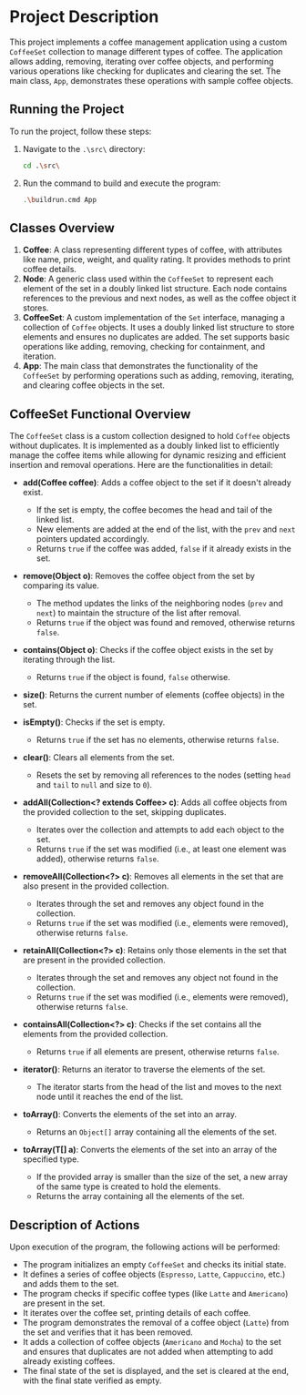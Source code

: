# Project Description

This project implements a coffee management application using a custom `CoffeeSet` collection to manage different types of coffee. The application allows adding, removing, iterating over coffee objects, and performing various operations like checking for duplicates and clearing the set. The main class, `App`, demonstrates these operations with sample coffee objects.

## Running the Project

To run the project, follow these steps:

1. Navigate to the `.\src\` directory:
    ```bash
    cd .\src\
    ```

2. Run the command to build and execute the program:
    ```bash
    .\buildrun.cmd App
    ```

## Classes Overview

1. **Coffee**: A class representing different types of coffee, with attributes like name, price, weight, and quality rating. It provides methods to print coffee details.
2. **Node**: A generic class used within the `CoffeeSet` to represent each element of the set in a doubly linked list structure. Each node contains references to the previous and next nodes, as well as the coffee object it stores.
3. **CoffeeSet**: A custom implementation of the `Set` interface, managing a collection of `Coffee` objects. It uses a doubly linked list structure to store elements and ensures no duplicates are added. The set supports basic operations like adding, removing, checking for containment, and iteration.
4. **App**: The main class that demonstrates the functionality of the `CoffeeSet` by performing operations such as adding, removing, iterating, and clearing coffee objects in the set.

## CoffeeSet Functional Overview

The `CoffeeSet` class is a custom collection designed to hold `Coffee` objects without duplicates. It is implemented as a doubly linked list to efficiently manage the coffee items while allowing for dynamic resizing and efficient insertion and removal operations. Here are the functionalities in detail:

- **add(Coffee coffee)**: Adds a coffee object to the set if it doesn't already exist. 
     - If the set is empty, the coffee becomes the head and tail of the linked list.
     - New elements are added at the end of the list, with the `prev` and `next` pointers updated accordingly.
     - Returns `true` if the coffee was added, `false` if it already exists in the set.
   
- **remove(Object o)**: Removes the coffee object from the set by comparing its value.
     - The method updates the links of the neighboring nodes (`prev` and `next`) to maintain the structure of the list after removal.
     - Returns `true` if the object was found and removed, otherwise returns `false`.

- **contains(Object o)**: Checks if the coffee object exists in the set by iterating through the list.
     - Returns `true` if the object is found, `false` otherwise.

- **size()**: Returns the current number of elements (coffee objects) in the set.

- **isEmpty()**: Checks if the set is empty. 
     - Returns `true` if the set has no elements, otherwise returns `false`.

- **clear()**: Clears all elements from the set.
     - Resets the set by removing all references to the nodes (setting `head` and `tail` to `null` and size to `0`).

- **addAll(Collection<? extends Coffee> c)**: Adds all coffee objects from the provided collection to the set, skipping duplicates.
     - Iterates over the collection and attempts to add each object to the set.
     - Returns `true` if the set was modified (i.e., at least one element was added), otherwise returns `false`.

- **removeAll(Collection<?> c)**: Removes all elements in the set that are also present in the provided collection.
     - Iterates through the set and removes any object found in the collection.
     - Returns `true` if the set was modified (i.e., elements were removed), otherwise returns `false`.

- **retainAll(Collection<?> c)**: Retains only those elements in the set that are present in the provided collection.
     - Iterates through the set and removes any object not found in the collection.
     - Returns `true` if the set was modified (i.e., elements were removed), otherwise returns `false`.

- **containsAll(Collection<?> c)**: Checks if the set contains all the elements from the provided collection.
     - Returns `true` if all elements are present, otherwise returns `false`.

- **iterator()**: Returns an iterator to traverse the elements of the set.
     - The iterator starts from the head of the list and moves to the next node until it reaches the end of the list.

- **toArray()**: Converts the elements of the set into an array.
     - Returns an `Object[]` array containing all the elements of the set.

- **toArray(T[] a)**: Converts the elements of the set into an array of the specified type.
     - If the provided array is smaller than the size of the set, a new array of the same type is created to hold the elements.
     - Returns the array containing all the elements of the set.

## Description of Actions

Upon execution of the program, the following actions will be performed:

- The program initializes an empty `CoffeeSet` and checks its initial state.
- It defines a series of coffee objects (`Espresso`, `Latte`, `Cappuccino`, etc.) and adds them to the set.
- The program checks if specific coffee types (like `Latte` and `Americano`) are present in the set.
- It iterates over the coffee set, printing details of each coffee.
- The program demonstrates the removal of a coffee object (`Latte`) from the set and verifies that it has been removed.
- It adds a collection of coffee objects (`Americano` and `Mocha`) to the set and ensures that duplicates are not added when attempting to add already existing coffees.
- The final state of the set is displayed, and the set is cleared at the end, with the final state verified as empty.
